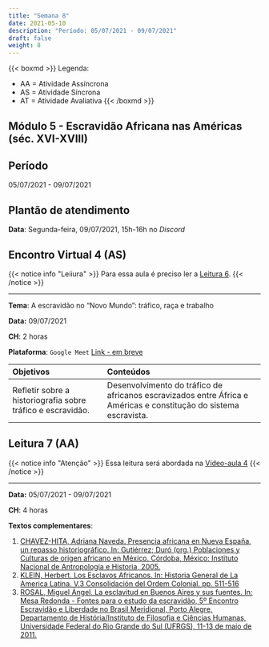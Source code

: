 ```yaml
---
title: "Semana 8"
date: 2021-05-10
description: "Período: 05/07/2021 - 09/07/2021"
draft: false
weight: 8
---
```


{{< boxmd >}}
Legenda: 
- AA = Atividade Assíncrona
- AS = Atividade Síncrona
- AT = Atividade Avaliativa
{{< /boxmd >}}

## Módulo 5 - Escravidão Africana nas Américas (séc. XVI-XVIII)

## Período

05/07/2021 - 09/07/2021

## Plantão de atendimento

**Data**: Segunda-feira, 09/07/2021, 15h-16h no *Discord*

## Encontro Virtual 4 (AS)

{{< notice info "Leiiura" >}}
Para essa aula é preciso ler a [Leitura 6](https://cclhm0057.netlify.app/semanal/sem7/#leitura-6-aa).
{{< /notice >}}

***

**Tema**: A escravidão no “Novo Mundo”: tráfico, raça e trabalho

**Data:**  09/07/2021

**CH**: 2 horas

**Plataforma**: `Google Meet` [Link - em breve]()

| Objetivos           | Conteúdos         |
|:--------------------|:------------------|
| Refletir sobre a historiografia sobre tráfico e escravidão. | Desenvolvimento do tráfico de africanos escravizados entre África e Américas e constitução do sistema escravista. |

## Leitura 7 (AA)

{{< notice info "Atenção" >}}
Essa leitura será abordada na [Vídeo-aula 4](https://cclhm0057.netlify.app/semanal/sem9/#v%C3%ADdeo-aula-4-aa)
{{< /notice >}}

***

**Data:**  05/07/2021 - 09/07/2021

**CH**: 4 horas

**Textos complementares**:

1. [CHAVEZ-HITA, Adriana Naveda. Presencia africana en Nueva España, un repasso historiográfico. In: Gutiérrez; Duró (org.) Poblaciones y Culturas de origen africano en México. Córdoba, México: Instituto Nacional de Antropologia e Historia, 2005.](https://ericbrasiln.github.io/cclhm0057_ihl/textos/mod_5/chaves-hita.pdf)
2. [KLEIN, Herbert. Los Esclavos Africanos. In: Historia General de La America Latina. V.3 Consolidación del Ordem Colonial. pp. 511-516](https://ericbrasiln.github.io/cclhm0057_ihl/textos/mod_5/klein.pdf)
3. [ROSAL, Miguel Ángel. La esclavitud en Buenos Aires y sus fuentes. In: Mesa Redonda - Fontes para o estudo da escravidão, 5º Encontro Escravidão e Liberdade no Brasil Meridional, Porto Alegre, Departamento de História/Instituto de Filosofia e Ciências Humanas, Universidade Federal do Rio Grande do Sul (UFRGS), 11-13 de maio de 2011.](https://ericbrasiln.github.io/cclhm0057_ihl/textos/mod_5/rosal.pdf)
